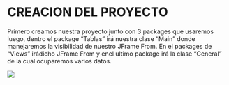 <h1> CREACION DEL PROYECTO </h1>

Primero creamos nuestra proyecto junto con 3 packages que usaremos luego, dentro el package “Tablas” irá nuestra clase “Main” donde manejaremos la visibilidad de nuestro JFrame From. En el packages de “Views” irádicho JFrame From y enel ultimo package irá la clase “General” de la cual ocuparemos varios datos.

![](**https://github.com/JairAlejandro1/Imagenes/blob/d566d44c20cb7676878805f1644dcc433fddf3f4/re1.png**)


